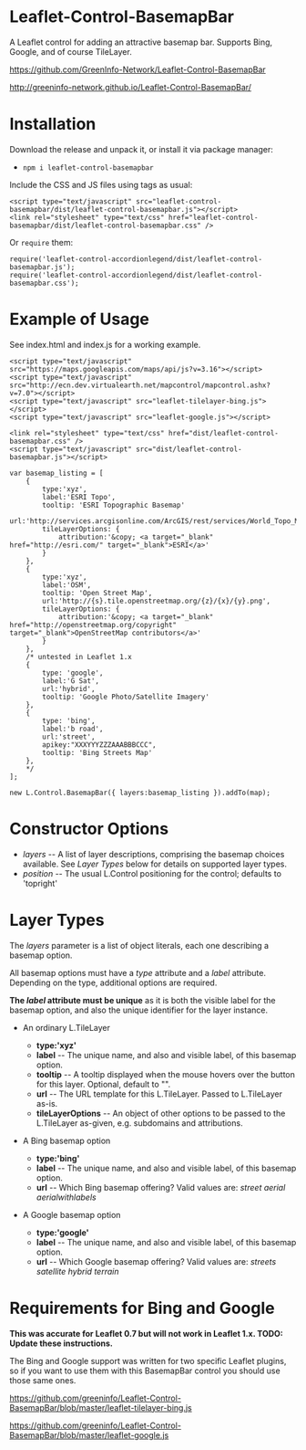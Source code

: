 # Leaflet-Control-BasemapBar

A Leaflet control for adding an attractive basemap bar. Supports Bing, Google, and of course TileLayer.

https://github.com/GreenInfo-Network/Leaflet-Control-BasemapBar

http://greeninfo-network.github.io/Leaflet-Control-BasemapBar/


# Installation

Download the release and unpack it, or install it via package manager:
* `npm i leaflet-control-basemapbar`

Include the CSS and JS files using tags as usual:
```
<script type="text/javascript" src="leaflet-control-basemapbar/dist/leaflet-control-basemapbar.js"></script>
<link rel="stylesheet" type="text/css" href="leaflet-control-basemapbar/dist/leaflet-control-basemapbar.css" />
```

Or `require` them:
```
require('leaflet-control-accordionlegend/dist/leaflet-control-basemapbar.js');
require('leaflet-control-accordionlegend/dist/leaflet-control-basemapbar.css');
```


# Example of Usage

See index.html and index.js for a working example.

    <script type="text/javascript" src="https://maps.googleapis.com/maps/api/js?v=3.16"></script>
    <script type="text/javascript" src="http://ecn.dev.virtualearth.net/mapcontrol/mapcontrol.ashx?v=7.0"></script>
    <script type="text/javascript" src="leaflet-tilelayer-bing.js"></script>
    <script type="text/javascript" src="leaflet-google.js"></script>

    <link rel="stylesheet" type="text/css" href="dist/leaflet-control-basemapbar.css" />
    <script type="text/javascript" src="dist/leaflet-control-basemapbar.js"></script>

    var basemap_listing = [
        {
            type:'xyz',
            label:'ESRI Topo',
            tooltip: 'ESRI Topographic Basemap'
            url:'http://services.arcgisonline.com/ArcGIS/rest/services/World_Topo_Map/MapServer/tile/{z}/{y}/{x}.jpg',
            tileLayerOptions: {
                attribution:'&copy; <a target="_blank" href="http://esri.com/" target="_blank">ESRI</a>'
            }
        },
        {
            type:'xyz',
            label:'OSM',
            tooltip: 'Open Street Map',
            url:'http://{s}.tile.openstreetmap.org/{z}/{x}/{y}.png',
            tileLayerOptions: {
                attribution:'&copy; <a target="_blank" href="http://openstreetmap.org/copyright" target="_blank">OpenStreetMap contributors</a>'
            }
        },
        /* untested in Leaflet 1.x
        {
            type: 'google',
            label:'G Sat',
            url:'hybrid',
            tooltip: 'Google Photo/Satellite Imagery'
        },
        {
            type: 'bing',
            label:'b road',
            url:'street',
            apikey:"XXXYYYZZZAAABBBCCC",
            tooltip: 'Bing Streets Map'
        },
        */
    ];

    new L.Control.BasemapBar({ layers:basemap_listing }).addTo(map);


# Constructor Options

* _layers_ -- A list of layer descriptions, comprising the basemap choices available. See _Layer Types_ below for details on supported layer types.
* _position_ -- The usual L.Control positioning for the control; defaults to 'topright'

# Layer Types

The _layers_ parameter is a list of object literals, each one describing a basemap option.

All basemap options must have a _type_ attribute and a _label_ attribute. Depending on the type, additional options are required.

**The _label_ attribute must be unique** as it is both the visible label for the basemap option, and also the unique identifier for the layer instance.

* An ordinary L.TileLayer
  * **type:'xyz'**
  * **label** -- The unique name, and also and visible label, of this basemap option.
  * **tooltip** -- A tooltip displayed when the mouse hovers over the button for this layer. Optional, default to "".
  * **url** -- The URL template for this L.TileLayer. Passed to L.TileLayer as-is.
  * **tileLayerOptions** -- An object of other options to be passed to the L.TileLayer as-given, e.g. subdomains and attributions.

* A Bing basemap option
  * **type:'bing'**
  * **label** -- The unique name, and also and visible label, of this basemap option.
  * **url** -- Which Bing basemap offering? Valid values are: _street_   _aerial_  _aerialwithlabels_

* A Google basemap option
  * **type:'google'**
  * **label** -- The unique name, and also and visible label, of this basemap option.
  * **url** -- Which Google basemap offering? Valid values are: _streets_   _satellite_   _hybrid_   _terrain_


# Requirements for Bing and Google

**This was accurate for Leaflet 0.7 but will not work in Leaflet 1.x. TODO: Update these instructions.**

The Bing and Google support was written for two specific Leaflet plugins, so if you want to use them with this BasemapBar control you should use those same ones.

https://github.com/greeninfo/Leaflet-Control-BasemapBar/blob/master/leaflet-tilelayer-bing.js

https://github.com/greeninfo/Leaflet-Control-BasemapBar/blob/master/leaflet-google.js

